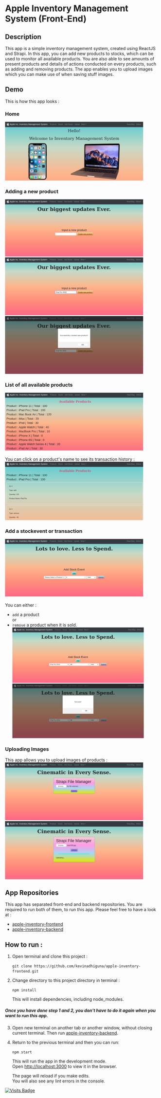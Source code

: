 # Apple Inventory Management System (Front-End)

## Description
This app is a simple inventory management system, created using ReactJS and Strapi. In this app, you can add new products to stocks, which can be used to monitor all available products. You are also able to see amounts of present products and details of actions conducted on every products, such as adding and removing products. The app enables you to upload images which you can make use of when saving stuff images.

## Demo
This is how this app looks :

### Home
<img src="https://raw.githubusercontent.com/kevinadhiguna/apple-inventory-frontend/master/demo/1.home.png" width="90%"></img> 

### Adding a new product
<img src="https://raw.githubusercontent.com/kevinadhiguna/apple-inventory-frontend/master/demo/2a.add-a-product.png" width="90%"></img> 
<img src="https://raw.githubusercontent.com/kevinadhiguna/apple-inventory-frontend/master/demo/2b.add-a-product.png" width="90%"></img> 
<img src="https://raw.githubusercontent.com/kevinadhiguna/apple-inventory-frontend/master/demo/2c.success-add-product.png" width="90%"></img> 

### List of all available products
<img src="https://raw.githubusercontent.com/kevinadhiguna/apple-inventory-frontend/master/demo/3a.available-products.png" width="90%"></img> <br><br>
You can click on a product's name to see its transaction history :
<img src="https://raw.githubusercontent.com/kevinadhiguna/apple-inventory-frontend/master/demo/3b.transaction-detail.png" width="90%"></img> 

### Add a stockevent or transaction
<img src="https://raw.githubusercontent.com/kevinadhiguna/apple-inventory-frontend/master/demo/4b.add-stock-event.png" width="90%"></img> <br><br>
You can either : 
- `add` a product <br>
or
- `remove` a product when it is sold.
<img src="https://raw.githubusercontent.com/kevinadhiguna/apple-inventory-frontend/master/demo/4c.input-detail.png" width="90%"></img> 
<img src="https://raw.githubusercontent.com/kevinadhiguna/apple-inventory-frontend/master/demo/4d.success-add-stockevent.png" width="90%"></img> 

### Uploading Images
This app allows you to upload images of products :
<img src="https://raw.githubusercontent.com/kevinadhiguna/apple-inventory-frontend/master/demo/5a.upload-product-image.png" width="90%"></img> 
<img src="https://raw.githubusercontent.com/kevinadhiguna/apple-inventory-frontend/master/demo/5b.upload-success.png" width="90%"></img> 

## App Repositories
This app has separated front-end and backend repositories. You are required to run both of them, to run this app. Please feel free to have a look at :
- [apple-inventory-frontend](https://github.com/kevinadhiguna/apple-inventory-frontend)
- [apple-inventory-backend](https://github.com/kevinadhiguna/apple-inventory-backend)

## How to run :
1) Open terminal and clone this project :

   `git clone https://github.com/kevinadhiguna/apple-inventory-frontend.git`

2) Change directory to this project directory in terminal :

   `npm install`

   This will install dependencies, including node_modules.

##### Once you have done step 1 and 2, you don't have to do it again when you want to run this app.

3) Open new terminal on another tab or another window, without closing current terminal. Then run [apple-inventory-backend](https://github.com/kevinadhiguna/apple-inventory-backend).

4) Return to the previous terminal and then you can run:

   `npm start`

   This will run the app in the development mode.<br />
   Open [http://localhost:3000](http://localhost:3000) to view it in the browser.

   The page will reload if you make edits.<br />
   You will also see any lint errors in the console.

[![Visits Badge](https://badges.pufler.dev/visits/kevinadhiguna/apple-inventory-frontend)](https://github.com/kevinadhiguna)

